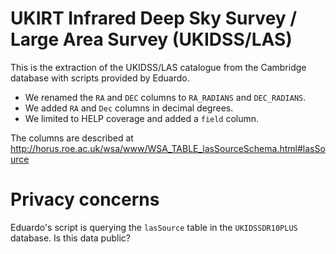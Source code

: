 UKIRT Infrared Deep Sky Survey / Large Area Survey (UKIDSS/LAS)
===============================================================

This is the extraction of the UKIDSS/LAS catalogue from the Cambridge database
with scripts provided by Eduardo.

- We renamed the `RA` and `DEC` columns to `RA_RADIANS` and `DEC_RADIANS`.
- We added `RA` and `Dec` columns in decimal degrees.
- We limited to HELP coverage and added a `field` column.

The columns are described at
http://horus.roe.ac.uk/wsa/www/WSA_TABLE_lasSourceSchema.html#lasSource

# Privacy concerns

Eduardo's script is querying the `lasSource` table in the `UKIDSSDR10PLUS`
database. Is this data public?
